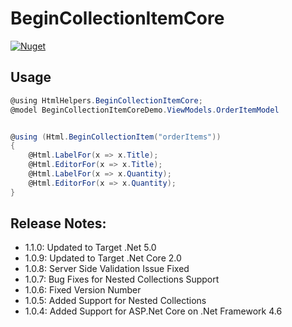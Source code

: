# BeginCollectionItemCore
[![Nuget](https://img.shields.io/nuget/v/BeginCollectionItemCore)](https://www.nuget.org/packages/BeginCollectionItemCore)
## Usage

```C#
@using HtmlHelpers.BeginCollectionItemCore;
@model BeginCollectionItemCoreDemo.ViewModels.OrderItemModel


@using (Html.BeginCollectionItem("orderItems"))
{
    @Html.LabelFor(x => x.Title);
    @Html.EditorFor(x => x.Title);
    @Html.LabelFor(x => x.Quantity);
    @Html.EditorFor(x => x.Quantity);
}
```


## Release Notes:
- 1.1.0: Updated to Target .Net 5.0
- 1.0.9: Updated to Target .Net Core 2.0
- 1.0.8: Server Side Validation Issue Fixed
- 1.0.7: Bug Fixes for Nested Collections Support
- 1.0.6: Fixed Version Number
- 1.0.5: Added Support for Nested Collections  
- 1.0.4: Added Support for ASP.Net Core on .Net Framework 4.6
